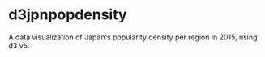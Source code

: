 # d3jpnpopdensity
A data visualization of Japan's popularity density per region in 2015, using d3 v5. 
